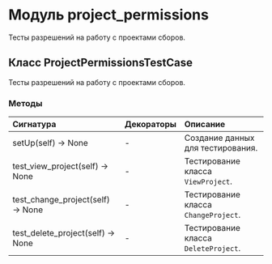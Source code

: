 # Модуль project_permissions

Тесты разрешений на работу с проектами сборов.

## Класс ProjectPermissionsTestCase

Тесты разрешений на работу с проектами сборов.

### Методы

| Сигнатура                             | Декораторы | Описание                             |
| :------------------------------------ | :--------- | :----------------------------------- |
| setUp(self) -&#62; None               | -          | Создание данных для тестирования.    |
| test_view_project(self) -&#62; None   | -          | Тестирование класса `ViewProject`.   |
| test_change_project(self) -&#62; None | -          | Тестирование класса `ChangeProject`. |
| test_delete_project(self) -&#62; None | -          | Тестирование класса `DeleteProject`. |
